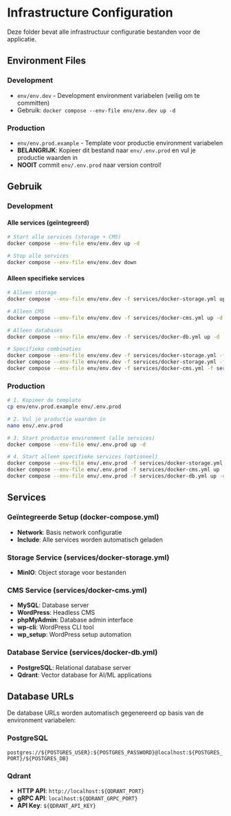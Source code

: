 # Infrastructure Configuration

Deze folder bevat alle infrastructuur configuratie bestanden voor de applicatie.

## Environment Files

### Development
- `env/env.dev` - Development environment variabelen (veilig om te committen)
- Gebruik: `docker compose --env-file env/env.dev up -d`

### Production
- `env/env.prod.example` - Template voor productie environment variabelen
- **BELANGRIJK**: Kopieer dit bestand naar `env/.env.prod` en vul je productie waarden in
- **NOOIT** commit `env/.env.prod` naar version control!

## Gebruik

### Development

#### Alle services (geïntegreerd)
```bash
# Start alle services (storage + CMS)
docker compose --env-file env/env.dev up -d

# Stop alle services
docker compose --env-file env/env.dev down
```

#### Alleen specifieke services
```bash
# Alleen storage
docker compose --env-file env/env.dev -f services/docker-storage.yml up -d

# Alleen CMS
docker compose --env-file env/env.dev -f services/docker-cms.yml up -d

# Alleen databases
docker compose --env-file env/env.dev -f services/docker-db.yml up -d

# Specifieke combinaties
docker compose --env-file env/env.dev -f services/docker-storage.yml -f services/docker-cms.yml up -d
docker compose --env-file env/env.dev -f services/docker-storage.yml -f services/docker-db.yml up -d
docker compose --env-file env/env.dev -f services/docker-cms.yml -f services/docker-db.yml up -d
```

### Production
```bash
# 1. Kopieer de template
cp env/env.prod.example env/.env.prod

# 2. Vul je productie waarden in
nano env/.env.prod

# 3. Start productie environment (alle services)
docker compose --env-file env/.env.prod up -d

# 4. Start alleen specifieke services (optioneel)
docker compose --env-file env/.env.prod -f services/docker-storage.yml up -d
docker compose --env-file env/.env.prod -f services/docker-cms.yml up -d
docker compose --env-file env/.env.prod -f services/docker-db.yml up -d
```

## Services

### Geïntegreerde Setup (docker-compose.yml)
- **Network**: Basis network configuratie
- **Include**: Alle services worden automatisch geladen

### Storage Service (services/docker-storage.yml)
- **MinIO**: Object storage voor bestanden

### CMS Service (services/docker-cms.yml)
- **MySQL**: Database server
- **WordPress**: Headless CMS
- **phpMyAdmin**: Database admin interface
- **wp-cli**: WordPress CLI tool
- **wp_setup**: WordPress setup automation

### Database Service (services/docker-db.yml)
- **PostgreSQL**: Relational database server
- **Qdrant**: Vector database for AI/ML applications

## Database URLs
De database URLs worden automatisch gegenereerd op basis van de environment variabelen:

### PostgreSQL
`postgres://${POSTGRES_USER}:${POSTGRES_PASSWORD}@localhost:${POSTGRES_PORT}/${POSTGRES_DB}`

### Qdrant
- **HTTP API**: `http://localhost:${QDRANT_PORT}`
- **gRPC API**: `localhost:${QDRANT_GRPC_PORT}`
- **API Key**: `${QDRANT_API_KEY}`
